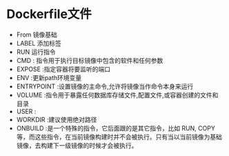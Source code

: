 # Dockerfile文件

- From 镜像基础
- LABEL  添加标签
- RUN  运行指令
- CMD : 指令用于执行目标镜像中包含的软件和任何参数
- EXPOSE :指定容器将要监听的端口
- ENV :更新path环境变量
- ENTRYPOINT :设置镜像的主命令,允许将镜像当作命令本身来运行
- VOLUME :指令用于暴露任何数据库存储文件,配置文件,或容器创建的文件和目录
- USER :
- WORKDIR :建议使用绝对路径
- ONBUILD :是一个特殊的指令，它后面跟的是其它指令，比如 RUN, COPY 等，而这些指令，在当前镜像构建时并不会被执行。只有当以当前镜像为基础镜像，去构建下一级镜像的时候才会被执行。